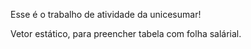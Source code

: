 Esse é o trabalho de atividade da unicesumar!

Vetor estático, para preencher tabela com folha salárial.